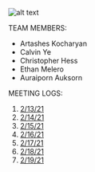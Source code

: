 ![alt text](https://github.com/SoftwareChimp/SoftwareChimp.github.io/blob/main/Chimp%20big.jpg?raw=true)

TEAM MEMBERS:
- Artashes Kocharyan
- Calvin Ye
- Christopher Hess
- Ethan Melero
- Auraiporn Auksorn

MEETING LOGS:

1) [2/13/21](https://github.com/SoftwareChimp/SoftwareChimp.github.io/blob/main/Meeting_Logs/Meeting_02-13-21?raw=true)
2) [2/14/21]()
3) [2/15/21]()
4) [2/16/21]()
5) [2/17/21](https://github.com/SoftwareChimp/SoftwareChimp.github.io/blob/main/Meeting_Logs/Meeting_02-17-21?raw=true)
6) [2/18/21]()
7) [2/19/21]()
